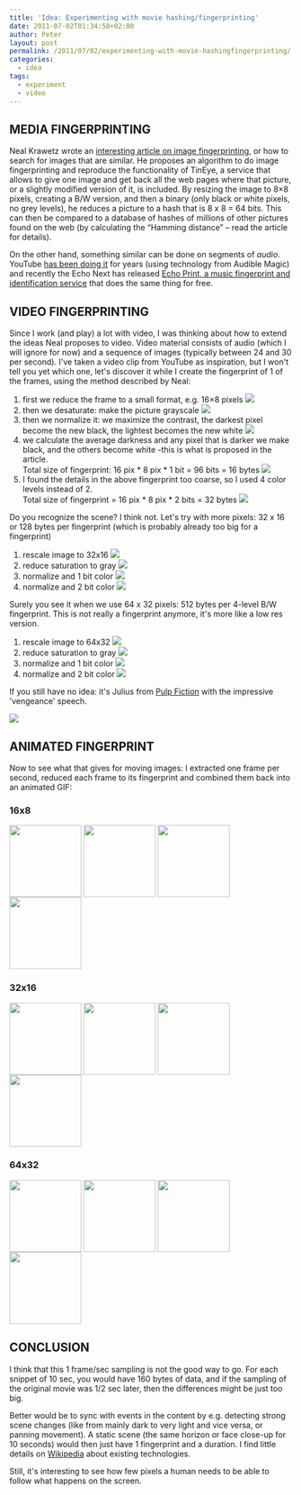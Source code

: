 ```yaml
---
title: 'Idea: Experimenting with movie hashing/fingerprinting'
date: 2011-07-02T01:34:58+02:00
author: Peter
layout: post
permalink: /2011/07/02/experimenting-with-movie-hashingfingerprinting/
categories:
  - idea
tags:
  - experiment
  - video
---
```

## MEDIA FINGERPRINTING

Neal Krawetz wrote an [interesting article on image fingerprinting](http://hackerfactor.com/blog/index.php?/archives/432-Looks-Like-It.html), or how to search for images that are similar. He proposes an algorithm to do image fingerprinting and reproduce the functionality of TinEye, a service that allows to give one image and get back all the web pages where that picture, or a slightly modified version of it, is included. By resizing the image to 8&#215;8 pixels, creating a B/W version, and then a binary (only black or white pixels, no grey levels), he reduces a picture to a hash that is 8 x 8 = 64 bits. This can then be compared to a database of hashes of millions of other pictures found on the web (by calculating the &#8220;Hamming distance&#8221; &#8211; read the article for details).

On the other hand, something similar can be done on segments of _audio_. YouTube [has been doing it](http://googleblog.blogspot.com/2007/06/state-of-our-video-id-tools.html) for years (using technology from Audible Magic) and recently the Echo Next has released [Echo Print, a music fingerprint and identification service](http://blog.echonest.com/post/6824753703/announcing-echoprint) that does the same thing for free.

## VIDEO FINGERPRINTING

Since I work (and play) a lot with video, I was thinking about how to extend the ideas Neal proposes to video. Video material consists of audio (which I will ignore for now) and a sequence of images (typically between 24 and 30 per second). I've taken a video clip from YouTube as inspiration, but I won't tell you yet which one, let's discover it while I create the fingerprint of 1 of the frames, using the method described by Neal:

1. first we reduce the frame to a small format, e.g. 16&#215;8 pixels ![](https://i.imgur.com/2SwIT.jpg)
2. then we desaturate: make the picture grayscale ![](https://i.imgur.com/B7Y4e.jpg)
3. then we normalize it: we maximize the contrast, the darkest pixel become the new black, the lightest becomes the new white ![](https://i.imgur.com/U8p5G.jpg)
4. we calculate the average darkness and any pixel that is darker we make black, and the others become white -this is what is proposed in the article.<br/>Total size of fingerprint: 16 pix * 8 pix * 1 bit = 96 bits = 16 bytes ![](https://i.imgur.com/vcKHh.jpg)
5. I found the details in the above fingerprint too coarse, so I used 4 color levels instead of 2.<br/>Total size of fingerprint = 16 pix * 8 pix * 2 bits = 32 bytes ![](https://i.imgur.com/WMNsZ.jpg)

Do you recognize the scene? I think not. Let's try with more pixels: 32 x 16 or 128 bytes per fingerprint (which is probably already too big for a fingerprint)

1. rescale image to 32x16 ![](https://i.imgur.com/Q9JuW.jpg)
2. reduce saturation to gray ![](https://i.imgur.com/ftXlQ.jpg)
3. normalize and 1 bit color ![](https://i.imgur.com/Jtnwg.jpg)
4. normalize and 2 bit color ![](https://i.imgur.com/K6wqW.jpg)


Surely you see it when we use 64 x 32 pixels: 512 bytes per 4-level B/W fingerprint. This is not really a fingerprint anymore, it's more like a low res version.  

1. rescale image to 64x32 ![](https://i.imgur.com/O6ffr.jpg)
2. reduce saturation to gray ![](https://i.imgur.com/9iP59.jpg)
3. normalize and 1 bit color ![](https://i.imgur.com/gvE3A.jpg)
4. normalize and 2 bit color ![](https://i.imgur.com/ekwX7.jpg)

If you still have no idea: it's Julius from [Pulp Fiction](http://www.youtube.com/watch?v=f6csp2fZt2E) with the impressive 'vengeance' speech.  

![](http://i.imgur.com/PUlVP.jpg)

## ANIMATED FINGERPRINT

Now to see what that gives for moving images: I extracted one frame per second, reduced each frame to its fingerprint and combined them back into an animated GIF:


### 16x8

<img style="float:left; margin-right: 4px" src="https://i.imgur.com/ZmL5L.jpg" alt="" width="128" />
<img style="float:left; margin-right: 4px" src="https://i.imgur.com/EXpFB.jpg" alt="" width="128" />
<img style="float:left; margin-right: 4px" src="https://i.imgur.com/5uxMO.jpg" alt="" width="128" />
<img src="https://i.imgur.com/MUFtJ.gif" alt="" width="128" />

### 32x16

<img style="float:left; margin-right: 4px" src="https://i.imgur.com/HHnAu.gif" alt="" width="128" />
<img style="float:left; margin-right: 4px" src="https://i.imgur.com/VaMiJ.gif" alt="" width="128" />
<img style="float:left; margin-right: 4px" src="https://i.imgur.com/goNaL.gif" alt="" width="128" />
<img src="https://i.imgur.com/weCGm.gif" alt="" width="128" />

### 64x32

<img style="float:left; margin-right: 4px" src="https://i.imgur.com/BXJxF.gif" alt="" width="128" />
<img style="float:left; margin-right: 4px" src="https://i.imgur.com/BcLeN.gif" alt="" width="128" />
<img style="float:left; margin-right: 4px" src="https://i.imgur.com/EstrH.gif" alt="" width="128" />
<img src="https://i.imgur.com/Usukw.gif" alt="" width="128" />


## CONCLUSION

I think that this 1 frame/sec sampling is not the good way to go. For each snippet of 10 sec, you would have 160 bytes of data, and if the sampling of the original movie was 1/2 sec later, then the differences might be just too big.

Better would be to sync with events in the content by e.g. detecting strong scene changes (like from mainly dark to very light and vice versa, or panning movement). A static scene (the same horizon or face close-up for 10 seconds) would then just have 1 fingerprint and a duration. I find little details on [Wikipedia](http://en.wikipedia.org/wiki/Digital_video_fingerprinting) about existing technologies.

Still, it's interesting to see how few pixels a human needs to be able to follow what happens on the screen.